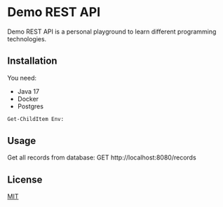 # Demo REST API
Demo REST API is a personal playground 
to learn different programming technologies.

## Installation
You need:
- Java 17
- Docker
- Postgres

```bash
Get-ChildItem Env:
```

## Usage
Get all records from database: GET http://localhost:8080/records

## License
[MIT](https://choosealicense.com/licenses/mit/)